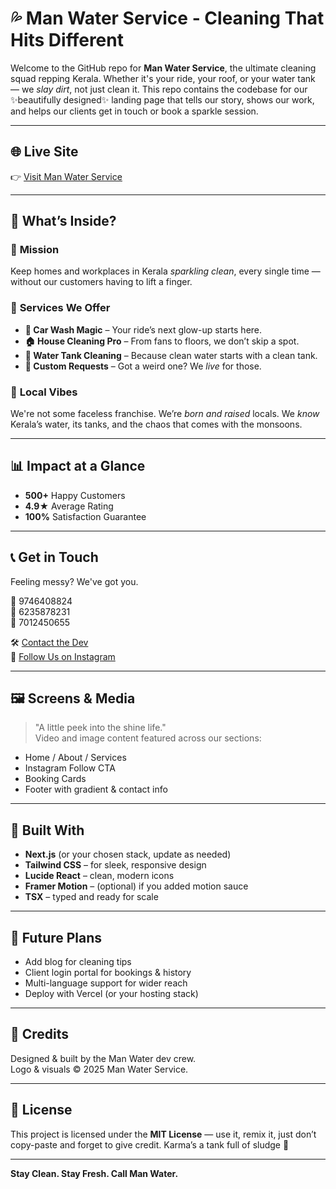 # 💦 Man Water Service - Cleaning That Hits Different

Welcome to the GitHub repo for **Man Water Service**, the ultimate cleaning squad repping Kerala. Whether it's your ride, your roof, or your water tank — we *slay dirt*, not just clean it. This repo contains the codebase for our ✨beautifully designed✨ landing page that tells our story, shows our work, and helps our clients get in touch or book a sparkle session.

---

## 🌐 Live Site

👉 [Visit Man Water Service](https://your-landing-page-url.com)

---

## 📸 What’s Inside?

### 🎯 **Mission**
Keep homes and workplaces in Kerala *sparkling clean*, every single time — without our customers having to lift a finger.

### 🧼 **Services We Offer**
- **🚗 Car Wash Magic** – Your ride’s next glow-up starts here.
- **🏠 House Cleaning Pro** – From fans to floors, we don’t skip a spot.
- **🚰 Water Tank Cleaning** – Because clean water starts with a clean tank.
- **🎯 Custom Requests** – Got a weird one? We *live* for those.

### 📍 **Local Vibes**
We're not some faceless franchise. We’re *born and raised* locals. We *know* Kerala’s water, its tanks, and the chaos that comes with the monsoons.

---

## 📊 Impact at a Glance

- **500+** Happy Customers
- **4.9★** Average Rating
- **100%** Satisfaction Guarantee

---

## 📞 Get in Touch

Feeling messy? We've got you.

📱 9746408824  
📱 6235878231  
📱 7012450655  

🛠️ [Contact the Dev](https://www.instagram.com/man_01e/)  
📸 [Follow Us on Instagram](https://www.instagram.com/man_water_service/)

---

## 🖼️ Screens & Media

> "A little peek into the shine life."  
Video and image content featured across our sections:
- Home / About / Services
- Instagram Follow CTA
- Booking Cards
- Footer with gradient & contact info

---

## 🧱 Built With

- **Next.js** (or your chosen stack, update as needed)
- **Tailwind CSS** – for sleek, responsive design
- **Lucide React** – clean, modern icons
- **Framer Motion** – (optional) if you added motion sauce
- **TSX** – typed and ready for scale

---

## 🧠 Future Plans

- Add blog for cleaning tips  
- Client login portal for bookings & history  
- Multi-language support for wider reach  
- Deploy with Vercel (or your hosting stack)

---

## 🤝 Credits

Designed & built by the Man Water dev crew.  
Logo & visuals © 2025 Man Water Service.

---

## 📜 License

This project is licensed under the **MIT License** — use it, remix it, just don’t copy-paste and forget to give credit. Karma’s a tank full of sludge 🫡

---

**Stay Clean. Stay Fresh. Call Man Water.**

